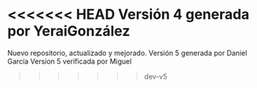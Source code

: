 <<<<<<< HEAD
Versión 4 generada por YeraiGonzález
=======
﻿Nuevo repositorio, actualizado y mejorado.
Versión 5 generada por Daniel García
Version 5 verificada por Miguel
>>>>>>> dev-v5
